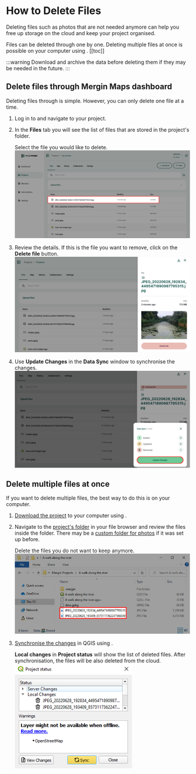 # How to Delete Files

Deleting files such as photos that are not needed anymore can help you free up storage on the <MainPlatformNameLink /> cloud and keep your project organised.

Files can be deleted through <DashboardLink /> one by one. Deleting multiple files at once is possible on your computer using <QGISPluginName />.
[[toc]]

:::warning
Download and archive the data before deleting them if they may be needed in the future.
:::

## Delete files through Mergin Maps dashboard
Deleting files through <MainDomainName /> is simple. However, you can only delete one file at a time.

1. Log in to <AppDomainNameLink /> and navigate to your project.

2. In the **Files** tab you will see the list of files that are stored in the project's folder. 

   Select the file you would like to delete.
   ![Mergin Maps project dashboard files photos](./project-files.jpg "Mergin Maps dashboard project files and photos")

3. Review the details. If this is the file you want to remove, click on the **Delete file** button.
   ![Mergin Maps dashboard file detail](./file-detail.jpg "Mergin Maps dashboard file detail")
   
4. Use **Update Changes** in the **Data Sync** window to synchronise the changes.
   ![Mergin Maps dashboard sync update changes](./remove-file-update-changes.jpg "Mergin Maps dashboard sync update changes")

## Delete multiple files at once
If you want to delete multiple files, the best way to do this is on your computer.

1. [Download the project](../plugin/#downloading-a-project-in-qgis) to your computer using <QGISPluginName />.

2. Navigate to the [project's folder](../project/#mergin-maps-project-folder) in your file browser and review the files inside the folder. There may be a [custom folder for photos](../../layer/photos/#how-to-set-up-a-custom-folder-for-storing-photos) if it was set up before.

   Delete the files you do not want to keep anymore. 
   ![Mergin Maps project files in PC folder](./folder-files.jpg "Mergin Maps project files folder")
   
3. [Synchronise the changes](../synchronisation/#synchronising-changes-in-qgis) in QGIS using <QGISPluginName />. 

   **Local changes** in **Project status** will show the list of deleted files. After synchronisation, the files will be also deleted from the cloud.
   ![QGIS Mergin Maps project status synchronisation](./project-status.jpg "QGIS Mergin Maps project status")
   

